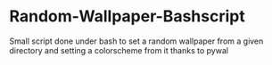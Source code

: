 # Random-Wallpaper-Bashscript
Small script done under bash to set a random wallpaper from a given directory and setting a colorscheme from it thanks to pywal
